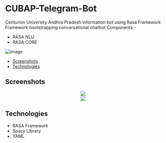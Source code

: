 # CUBAP-Telegram-Bot
Centurion University Andhra Pradesh information bot using Rasa Framework
Framework bootstrapping conversational chatbot
Components:-
<ul>
  <li>RASA NLU</li>
  <li>RASA CORE</li>
 </ul>


![image](https://user-images.githubusercontent.com/59050832/152954847-54224ef3-feab-44a9-85a3-d0fc6612d7df.png)



* [Screenshots](#screenshots)
* [Technologies](#technologies)


## Screenshots
<p align="center">
 <img src="dash1.jpeg"><br>
 <img src="dash2.jpeg"><br>
</p>




## Technologies
<p>
<ul>
  <li>RASA Framework</li>
  <li>Spacy Library</li>
  <li>YAML</li>
  </ul>
</p>

